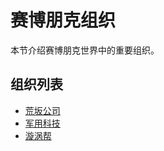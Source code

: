 # 赛博朋克组织

本节介绍赛博朋克世界中的重要组织。

## 组织列表

*   [荒坂公司](组织/荒坂公司.md)
*   [军用科技](组织/军用科技.md)
*   [漩涡帮](组织/漩涡帮.md)
